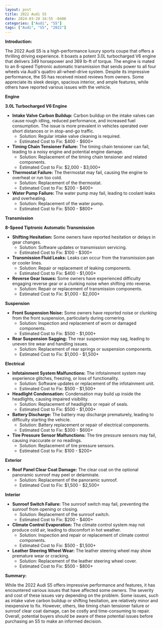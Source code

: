 ```yaml
---
layout: post
title: 2022 Audi S5
date: 2024-03-28 16:55 -0400
categories: ["Audi", "S5"]
tags: ["Audi", "S5", "2022"]
---
```

**Introduction:**

The 2022 Audi S5 is a high-performance luxury sports coupe that offers a thrilling driving experience. It boasts a potent 3.0L turbocharged V6 engine that delivers 349 horsepower and 369 lb-ft of torque. The engine is mated to an 8-speed Tiptronic automatic transmission that sends power to all four wheels via Audi's quattro all-wheel-drive system. Despite its impressive performance, the S5 has received mixed reviews from owners. Some appreciate its sleek design, spacious interior, and ample features, while others have reported various issues with the vehicle.

**Engine**

**3.0L Turbocharged V6 Engine**

* **Intake Valve Carbon Buildup:** Carbon buildup on the intake valves can cause rough idling, reduced performance, and increased fuel consumption. The issue is more prevalent in vehicles operated over short distances or in stop-and-go traffic.
    * Solution: Regular intake valve cleaning is required.
    * Estimated Cost to Fix: $400 - $600+
* **Timing Chain Tensioner Failure:** The timing chain tensioner can fail, leading to a noisy engine and potential engine damage.
    * Solution: Replacement of the timing chain tensioner and related components.
    * Estimated Cost to Fix: $2,000 - $3,000+
* **Thermostat Failure:** The thermostat may fail, causing the engine to overheat or run too cold.
    * Solution: Replacement of the thermostat.
    * Estimated Cost to Fix: $200 - $400+
* **Water Pump Failure:** The water pump may fail, leading to coolant leaks and overheating.
    * Solution: Replacement of the water pump.
    * Estimated Cost to Fix: $500 - $800+

**Transmission**

**8-Speed Tiptronic Automatic Transmission**

* **Shifting Hesitation:** Some owners have reported hesitation or delays in gear changes.
    * Solution: Software updates or transmission servicing.
    * Estimated Cost to Fix: $100 - $300+
* **Transmission Fluid Leaks:** Leaks can occur from the transmission pan or cooler lines.
    * Solution: Repair or replacement of leaking components.
    * Estimated Cost to Fix: $400 - $1,000+
* **Reverse Gear Issues:** Some owners have experienced difficulty engaging reverse gear or a clunking noise when shifting into reverse.
    * Solution: Repair or replacement of transmission components.
    * Estimated Cost to Fix: $1,000 - $2,000+

**Suspension**

* **Front Suspension Noise:** Some owners have reported noise or clunking from the front suspension, particularly during cornering.
    * Solution: Inspection and replacement of worn or damaged components.
    * Estimated Cost to Fix: $500 - $1,000+
* **Rear Suspension Sagging:** The rear suspension may sag, leading to uneven tire wear and handling issues.
    * Solution: Replacement of rear springs or suspension components.
    * Estimated Cost to Fix: $1,000 - $1,500+

**Electrical**

* **Infotainment System Malfunctions:** The infotainment system may experience glitches, freezing, or loss of functionality.
    * Solution: Software updates or replacement of the infotainment unit.
    * Estimated Cost to Fix: $500 - $1,500+
* **Headlight Condensation:** Condensation may build up inside the headlights, causing impaired visibility.
    * Solution: Replacement of headlights or repair of seals.
    * Estimated Cost to Fix: $500 - $1,000+
* **Battery Discharge:** The battery may discharge prematurely, leading to difficulty starting the vehicle.
    * Solution: Battery replacement or repair of electrical components.
    * Estimated Cost to Fix: $300 - $600+
* **Tire Pressure Sensor Malfunctions:** The tire pressure sensors may fail, causing inaccurate or no readings.
    * Solution: Replacement of tire pressure sensors.
    * Estimated Cost to Fix: $100 - $200+

**Exterior**

* **Roof Panel Clear Coat Damage:** The clear coat on the optional panoramic sunroof may peel or delaminate.
    * Solution: Replacement of the panoramic sunroof.
    * Estimated Cost to Fix: $1,500 - $2,500+

**Interior**

* **Sunroof Switch Failure:** The sunroof switch may fail, preventing the sunroof from opening or closing.
    * Solution: Replacement of the sunroof switch.
    * Estimated Cost to Fix: $200 - $400+
* **Climate Control Evaporation:** The climate control system may not produce cold air, leading to discomfort in hot weather.
    * Solution: Inspection and repair or replacement of climate control components.
    * Estimated Cost to Fix: $500 - $1,500+
* **Leather Steering Wheel Wear:** The leather steering wheel may show premature wear or cracking.
    * Solution: Replacement of the leather steering wheel cover.
    * Estimated Cost to Fix: $500 - $800+

**Summary:**

While the 2022 Audi S5 offers impressive performance and features, it has encountered various issues that have affected some owners. The severity and cost of these issues vary depending on the problem. Some issues, such as intake valve carbon buildup or shifting hesitation, are relatively minor and inexpensive to fix. However, others, like timing chain tensioner failure or sunroof clear coat damage, can be costly and time-consuming to repair. Overall, potential buyers should be aware of these potential issues before purchasing an S5 to make an informed decision.
